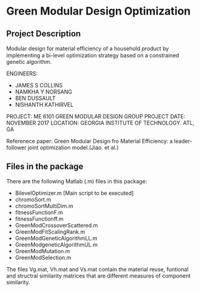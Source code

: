 # Green Modular Design Optimization

Project Description
------------------------------------------------------------------------
Modular design for material efﬁciency of a household product by implementing a bi-level optimization strategy based on a constrained genetic algorithm.

ENGINEERS: 
* JAMES S COLLINS
* NAMKHA Y NORSANG
* BEN DUSSAULT
* NISHANTH KATHIRVEL

PROJECT: ME 6101 GREEN MODULAR DESIGN GROUP PROJECT
DATE: NOVEMBER 2017
LOCATION: GEORGIA INSTITUTE OF TECHNOLOGY. ATL, GA

Referenece paper: Green Modular Design fro Material Efficiency: a leader-follower joint optimization model.(Jiao. et al.)


Files in the package
------------------------------------------------------------------------
There are the following Matlab (.m) files in this package:

* BilevelOptimizer.m [Main script to be executed]
* chromoSort.m
* chromoSortMultiDim.m
* fitnessFunctionF.m
* fitnessFunctionff.m
* GreenModCrossoverScattered.m
* GreenModFitScalingRank.m
* GreenModGeneticAlgorithmLL.m
* GreenModgeneticAlgorithmUL.m
* GreenModMutation.m
* GreenModSelection.m

The files Vg.mat, Vh.mat and Vs.mat contain the material reuse, funtional and structral similarity matrices that are different measures of component similarity.